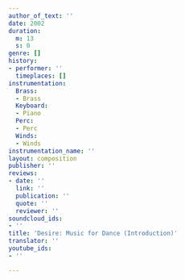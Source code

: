 ```yaml
---
author_of_text: ''
date: 2002
duration:
  m: 13
  s: 0
genre: []
history:
- performer: ''
  timeplaces: []
instrumentation:
  Brass:
  - Brass
  Keyboard:
  - Piano
  Perc:
  - Perc
  Winds:
  - Winds
instrumentation_name: ''
layout: composition
publisher: ''
reviews:
- date: ''
  link: ''
  publication: ''
  quote: ''
  reviewer: ''
soundcloud_ids:
- ''
title: 'Desire: Music for Dance (Introduction)'
translator: ''
youtube_ids:
- ''

---
```

